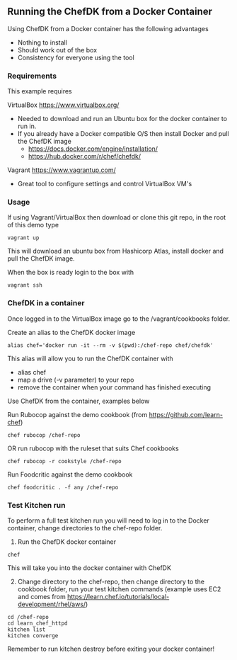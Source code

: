 ## Running the ChefDK from a Docker Container

Using ChefDK from a Docker container has the following advantages
* Nothing to install
* Should work out of the box
* Consistency for everyone using the tool

### Requirements
This example requires

VirtualBox https://www.virtualbox.org/
- Needed to download and run an Ubuntu box for the docker container to run in.
- If you already have a Docker compatible O/S then install Docker and pull the ChefDK image
  - https://docs.docker.com/engine/installation/
  - https://hub.docker.com/r/chef/chefdk/

Vagrant https://www.vagrantup.com/
- Great tool to configure settings and control VirtualBox VM's

### Usage

If using Vagrant/VirtualBox then download or clone this git repo, in the root of this demo type

````
vagrant up
````

This will download an ubuntu box from Hashicorp Atlas, install docker and pull the ChefDK image.

When the box is ready login to the box with

````
vagrant ssh
````

### ChefDK in a container

Once logged in to the VirtualBox image go to the /vagrant/cookbooks folder.

Create an alias to the ChefDK docker image 

````
alias chef='docker run -it --rm -v $(pwd):/chef-repo chef/chefdk'
````

This alias will allow you to run the ChefDK container with
* alias chef
* map a drive (-v parameter) to your repo
* remove the container when your command has finished executing

Use ChefDK from the container, examples below

Run Rubocop against the demo cookbook (from https://github.com/learn-chef)

````
chef rubocop /chef-repo
````

OR run rubocop with the ruleset that suits Chef cookbooks

````
chef rubocop -r cookstyle /chef-repo
````

Run Foodcritic against the demo cookbook

````
chef foodcritic . -f any /chef-repo
````

### Test Kitchen run

To perform a full test kitchen run you will need to log in to the Docker container, change directories to the chef-repo folder.

1. Run the ChefDK docker container

````
chef
````

This will take you into the docker container with ChefDK

2. Change directory to the chef-repo, then change directory to the cookbook folder, run your test kitchen commands (example uses EC2 and comes from https://learn.chef.io/tutorials/local-development/rhel/aws/)

````
cd /chef-repo
cd learn_chef_httpd
kitchen list
kitchen converge
````

Remember to run kitchen destroy before exiting your docker container!
